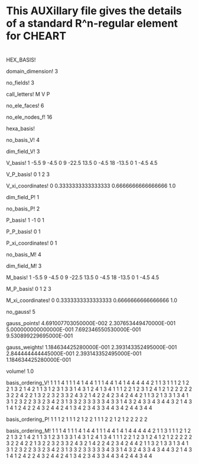 #  This AUXillary file gives the details of a standard R^n-regular element for CHEART
#  
#  

HEX_BASIS!

domain_dimension!
   3

no_fields!
  3

call_letters!
  M  V  P

no_ele_faces!
   6

no_ele_nodes_f!
   16

hexa_basis!

no_basis_V!
  4

dim_field_V!
  3

V_basis!
  1  -5.5   9      -4.5
  0   9    -22.5    13.5
  0  -4.5  18      -13.5
  0   1   -4.5      4.5

V_P_basis!
  0   1   2   3

V_xi_coordinates!
  0
  0.3333333333333333
  0.6666666666666666
  1.0


dim_field_P!
  1

no_basis_P!
  2

P_basis!
  1  -1
  0   1

P_P_basis!
  0   1

P_xi_coordinates!
  0
  1

no_basis_M!
  4

dim_field_M!
  3

M_basis!
  1  -5.5   9      -4.5
  0   9    -22.5    13.5
  0  -4.5  18      -13.5
  0   1   -4.5      4.5

M_P_basis!
  0   1   2   3

M_xi_coordinates!
  0
  0.3333333333333333
  0.6666666666666666
  1.0

no_gauss!
  5

gauss_points!
  4.691007703050000E-002
  2.307653449470000E-001
  5.000000000000000E-001
  7.692346550530000E-001
  9.530899229695000E-001

gauss_weights!
  1.184634425280000E-001
  2.393143352495000E-001
  2.844444444445000E-001
  2.393143352495000E-001
  1.184634425280000E-001

volume!
     1.0

basis_ordering_V!
  1  1  1
  4  1  1
  1  4  1
  4  4  1
  1  1  4
  4  1  4
  1  4  4
  4  4  4
  2  1  1
  3  1  1
  1  2  1
  2  2  1
  3  2  1
  4  2  1
  1  3  1
  2  3  1
  3  3  1
  4  3  1
  2  4  1
  3  4  1
  1  1  2
  2  1  2
  3  1  2
  4  1  2
  1  2  2
  2  2  2
  3  2  2
  4  2  2
  1  3  2
  2  3  2
  3  3  2
  4  3  2
  1  4  2
  2  4  2
  3  4  2
  4  4  2
  1  1  3
  2  1  3
  3  1  3
  4  1  3
  1  2  3
  2  2  3
  3  2  3
  4  2  3
  1  3  3
  2  3  3
  3  3  3
  4  3  3
  1  4  3
  2  4  3
  3  4  3
  4  4  3
  2  1  4
  3  1  4
  1  2  4
  2  2  4
  3  2  4
  4  2  4
  1  3  4
  2  3  4
  3  3  4
  4  3  4
  2  4  4
  3  4  4

basis_ordering_P!
  1  1  1
  2  1  1
  1  2  1
  2  2  1
  1  1  2
  2  1  2
  1  2  2
  2  2  2

basis_ordering_M!
  1  1  1
  4  1  1
  1  4  1
  4  4  1
  1  1  4
  4  1  4
  1  4  4
  4  4  4
  2  1  1
  3  1  1
  1  2  1
  2  2  1
  3  2  1
  4  2  1
  1  3  1
  2  3  1
  3  3  1
  4  3  1
  2  4  1
  3  4  1
  1  1  2
  2  1  2
  3  1  2
  4  1  2
  1  2  2
  2  2  2
  3  2  2
  4  2  2
  1  3  2
  2  3  2
  3  3  2
  4  3  2
  1  4  2
  2  4  2
  3  4  2
  4  4  2
  1  1  3
  2  1  3
  3  1  3
  4  1  3
  1  2  3
  2  2  3
  3  2  3
  4  2  3
  1  3  3
  2  3  3
  3  3  3
  4  3  3
  1  4  3
  2  4  3
  3  4  3
  4  4  3
  2  1  4
  3  1  4
  1  2  4
  2  2  4
  3  2  4
  4  2  4
  1  3  4
  2  3  4
  3  3  4
  4  3  4
  2  4  4
  3  4  4





